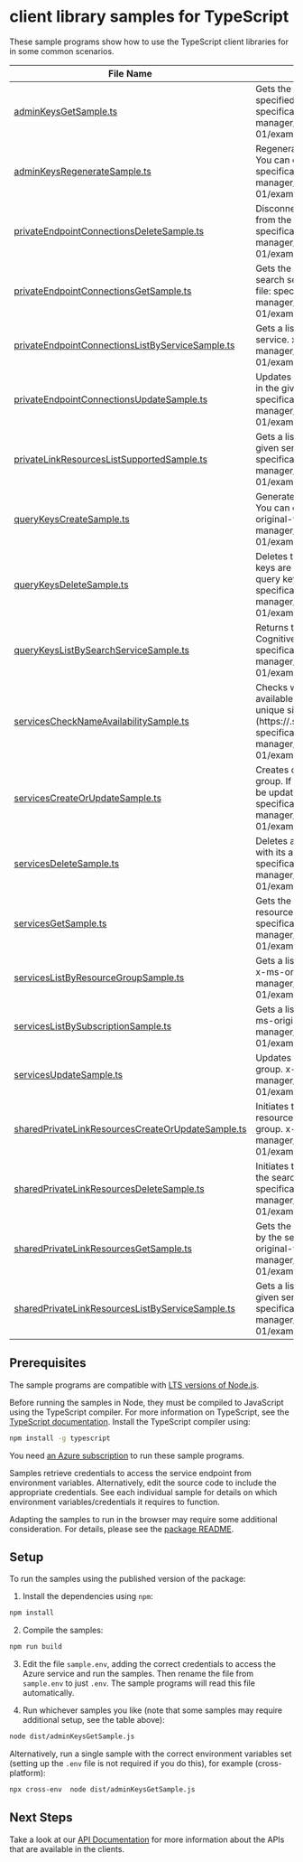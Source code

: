 # client library samples for TypeScript

These sample programs show how to use the TypeScript client libraries for in some common scenarios.

| **File Name**                                                                                       | **Description**                                                                                                                                                                                                                                                                                                                           |
| --------------------------------------------------------------------------------------------------- | ----------------------------------------------------------------------------------------------------------------------------------------------------------------------------------------------------------------------------------------------------------------------------------------------------------------------------------------- |
| [adminKeysGetSample.ts][adminkeysgetsample]                                                         | Gets the primary and secondary admin API keys for the specified Azure Cognitive Search service. x-ms-original-file: specification/search/resource-manager/Microsoft.Search/stable/2020-08-01/examples/SearchGetAdminKeys.json                                                                                                             |
| [adminKeysRegenerateSample.ts][adminkeysregeneratesample]                                           | Regenerates either the primary or secondary admin API key. You can only regenerate one key at a time. x-ms-original-file: specification/search/resource-manager/Microsoft.Search/stable/2020-08-01/examples/SearchRegenerateAdminKey.json                                                                                                 |
| [privateEndpointConnectionsDeleteSample.ts][privateendpointconnectionsdeletesample]                 | Disconnects the private endpoint connection and deletes it from the search service. x-ms-original-file: specification/search/resource-manager/Microsoft.Search/stable/2020-08-01/examples/DeletePrivateEndpointConnection.json                                                                                                            |
| [privateEndpointConnectionsGetSample.ts][privateendpointconnectionsgetsample]                       | Gets the details of the private endpoint connection to the search service in the given resource group. x-ms-original-file: specification/search/resource-manager/Microsoft.Search/stable/2020-08-01/examples/GetPrivateEndpointConnection.json                                                                                            |
| [privateEndpointConnectionsListByServiceSample.ts][privateendpointconnectionslistbyservicesample]   | Gets a list of all private endpoint connections in the given service. x-ms-original-file: specification/search/resource-manager/Microsoft.Search/stable/2020-08-01/examples/ListPrivateEndpointConnectionsByService.json                                                                                                                  |
| [privateEndpointConnectionsUpdateSample.ts][privateendpointconnectionsupdatesample]                 | Updates a Private Endpoint connection to the search service in the given resource group. x-ms-original-file: specification/search/resource-manager/Microsoft.Search/stable/2020-08-01/examples/UpdatePrivateEndpointConnection.json                                                                                                       |
| [privateLinkResourcesListSupportedSample.ts][privatelinkresourceslistsupportedsample]               | Gets a list of all supported private link resource types for the given service. x-ms-original-file: specification/search/resource-manager/Microsoft.Search/stable/2020-08-01/examples/ListSupportedPrivateLinkResources.json                                                                                                              |
| [queryKeysCreateSample.ts][querykeyscreatesample]                                                   | Generates a new query key for the specified search service. You can create up to 50 query keys per service. x-ms-original-file: specification/search/resource-manager/Microsoft.Search/stable/2020-08-01/examples/SearchCreateQueryKey.json                                                                                               |
| [queryKeysDeleteSample.ts][querykeysdeletesample]                                                   | Deletes the specified query key. Unlike admin keys, query keys are not regenerated. The process for regenerating a query key is to delete and then recreate it. x-ms-original-file: specification/search/resource-manager/Microsoft.Search/stable/2020-08-01/examples/SearchDeleteQueryKey.json                                           |
| [queryKeysListBySearchServiceSample.ts][querykeyslistbysearchservicesample]                         | Returns the list of query API keys for the given Azure Cognitive Search service. x-ms-original-file: specification/search/resource-manager/Microsoft.Search/stable/2020-08-01/examples/SearchListQueryKeysBySearchService.json                                                                                                            |
| [servicesCheckNameAvailabilitySample.ts][serviceschecknameavailabilitysample]                       | Checks whether or not the given search service name is available for use. Search service names must be globally unique since they are part of the service URI (https://<name>.search.windows.net). x-ms-original-file: specification/search/resource-manager/Microsoft.Search/stable/2020-08-01/examples/SearchCheckNameAvailability.json |
| [servicesCreateOrUpdateSample.ts][servicescreateorupdatesample]                                     | Creates or updates a search service in the given resource group. If the search service already exists, all properties will be updated with the given values. x-ms-original-file: specification/search/resource-manager/Microsoft.Search/stable/2020-08-01/examples/SearchCreateOrUpdateService.json                                       |
| [servicesDeleteSample.ts][servicesdeletesample]                                                     | Deletes a search service in the given resource group, along with its associated resources. x-ms-original-file: specification/search/resource-manager/Microsoft.Search/stable/2020-08-01/examples/SearchDeleteService.json                                                                                                                 |
| [servicesGetSample.ts][servicesgetsample]                                                           | Gets the search service with the given name in the given resource group. x-ms-original-file: specification/search/resource-manager/Microsoft.Search/stable/2020-08-01/examples/SearchGetService.json                                                                                                                                      |
| [servicesListByResourceGroupSample.ts][serviceslistbyresourcegroupsample]                           | Gets a list of all search services in the given resource group. x-ms-original-file: specification/search/resource-manager/Microsoft.Search/stable/2020-08-01/examples/SearchListServicesByResourceGroup.json                                                                                                                              |
| [servicesListBySubscriptionSample.ts][serviceslistbysubscriptionsample]                             | Gets a list of all search services in the given subscription. x-ms-original-file: specification/search/resource-manager/Microsoft.Search/stable/2020-08-01/examples/SearchListServicesBySubscription.json                                                                                                                                 |
| [servicesUpdateSample.ts][servicesupdatesample]                                                     | Updates an existing search service in the given resource group. x-ms-original-file: specification/search/resource-manager/Microsoft.Search/stable/2020-08-01/examples/SearchUpdateService.json                                                                                                                                            |
| [sharedPrivateLinkResourcesCreateOrUpdateSample.ts][sharedprivatelinkresourcescreateorupdatesample] | Initiates the creation or update of a shared private link resource managed by the search service in the given resource group. x-ms-original-file: specification/search/resource-manager/Microsoft.Search/stable/2020-08-01/examples/CreateOrUpdateSharedPrivateLinkResource.json                                                          |
| [sharedPrivateLinkResourcesDeleteSample.ts][sharedprivatelinkresourcesdeletesample]                 | Initiates the deletion of the shared private link resource from the search service. x-ms-original-file: specification/search/resource-manager/Microsoft.Search/stable/2020-08-01/examples/DeleteSharedPrivateLinkResource.json                                                                                                            |
| [sharedPrivateLinkResourcesGetSample.ts][sharedprivatelinkresourcesgetsample]                       | Gets the details of the shared private link resource managed by the search service in the given resource group. x-ms-original-file: specification/search/resource-manager/Microsoft.Search/stable/2020-08-01/examples/GetSharedPrivateLinkResource.json                                                                                   |
| [sharedPrivateLinkResourcesListByServiceSample.ts][sharedprivatelinkresourceslistbyservicesample]   | Gets a list of all shared private link resources managed by the given service. x-ms-original-file: specification/search/resource-manager/Microsoft.Search/stable/2020-08-01/examples/ListSharedPrivateLinkResourcesByService.json                                                                                                         |

## Prerequisites

The sample programs are compatible with [LTS versions of Node.js](https://github.com/nodejs/release#release-schedule).

Before running the samples in Node, they must be compiled to JavaScript using the TypeScript compiler. For more information on TypeScript, see the [TypeScript documentation][typescript]. Install the TypeScript compiler using:

```bash
npm install -g typescript
```

You need [an Azure subscription][freesub] to run these sample programs.

Samples retrieve credentials to access the service endpoint from environment variables. Alternatively, edit the source code to include the appropriate credentials. See each individual sample for details on which environment variables/credentials it requires to function.

Adapting the samples to run in the browser may require some additional consideration. For details, please see the [package README][package].

## Setup

To run the samples using the published version of the package:

1. Install the dependencies using `npm`:

```bash
npm install
```

2. Compile the samples:

```bash
npm run build
```

3. Edit the file `sample.env`, adding the correct credentials to access the Azure service and run the samples. Then rename the file from `sample.env` to just `.env`. The sample programs will read this file automatically.

4. Run whichever samples you like (note that some samples may require additional setup, see the table above):

```bash
node dist/adminKeysGetSample.js
```

Alternatively, run a single sample with the correct environment variables set (setting up the `.env` file is not required if you do this), for example (cross-platform):

```bash
npx cross-env  node dist/adminKeysGetSample.js
```

## Next Steps

Take a look at our [API Documentation][apiref] for more information about the APIs that are available in the clients.

[adminkeysgetsample]: https://github.com/Azure/azure-sdk-for-js/blob/main/sdk/search/arm-search/samples/v3/typescript/src/adminKeysGetSample.ts
[adminkeysregeneratesample]: https://github.com/Azure/azure-sdk-for-js/blob/main/sdk/search/arm-search/samples/v3/typescript/src/adminKeysRegenerateSample.ts
[privateendpointconnectionsdeletesample]: https://github.com/Azure/azure-sdk-for-js/blob/main/sdk/search/arm-search/samples/v3/typescript/src/privateEndpointConnectionsDeleteSample.ts
[privateendpointconnectionsgetsample]: https://github.com/Azure/azure-sdk-for-js/blob/main/sdk/search/arm-search/samples/v3/typescript/src/privateEndpointConnectionsGetSample.ts
[privateendpointconnectionslistbyservicesample]: https://github.com/Azure/azure-sdk-for-js/blob/main/sdk/search/arm-search/samples/v3/typescript/src/privateEndpointConnectionsListByServiceSample.ts
[privateendpointconnectionsupdatesample]: https://github.com/Azure/azure-sdk-for-js/blob/main/sdk/search/arm-search/samples/v3/typescript/src/privateEndpointConnectionsUpdateSample.ts
[privatelinkresourceslistsupportedsample]: https://github.com/Azure/azure-sdk-for-js/blob/main/sdk/search/arm-search/samples/v3/typescript/src/privateLinkResourcesListSupportedSample.ts
[querykeyscreatesample]: https://github.com/Azure/azure-sdk-for-js/blob/main/sdk/search/arm-search/samples/v3/typescript/src/queryKeysCreateSample.ts
[querykeysdeletesample]: https://github.com/Azure/azure-sdk-for-js/blob/main/sdk/search/arm-search/samples/v3/typescript/src/queryKeysDeleteSample.ts
[querykeyslistbysearchservicesample]: https://github.com/Azure/azure-sdk-for-js/blob/main/sdk/search/arm-search/samples/v3/typescript/src/queryKeysListBySearchServiceSample.ts
[serviceschecknameavailabilitysample]: https://github.com/Azure/azure-sdk-for-js/blob/main/sdk/search/arm-search/samples/v3/typescript/src/servicesCheckNameAvailabilitySample.ts
[servicescreateorupdatesample]: https://github.com/Azure/azure-sdk-for-js/blob/main/sdk/search/arm-search/samples/v3/typescript/src/servicesCreateOrUpdateSample.ts
[servicesdeletesample]: https://github.com/Azure/azure-sdk-for-js/blob/main/sdk/search/arm-search/samples/v3/typescript/src/servicesDeleteSample.ts
[servicesgetsample]: https://github.com/Azure/azure-sdk-for-js/blob/main/sdk/search/arm-search/samples/v3/typescript/src/servicesGetSample.ts
[serviceslistbyresourcegroupsample]: https://github.com/Azure/azure-sdk-for-js/blob/main/sdk/search/arm-search/samples/v3/typescript/src/servicesListByResourceGroupSample.ts
[serviceslistbysubscriptionsample]: https://github.com/Azure/azure-sdk-for-js/blob/main/sdk/search/arm-search/samples/v3/typescript/src/servicesListBySubscriptionSample.ts
[servicesupdatesample]: https://github.com/Azure/azure-sdk-for-js/blob/main/sdk/search/arm-search/samples/v3/typescript/src/servicesUpdateSample.ts
[sharedprivatelinkresourcescreateorupdatesample]: https://github.com/Azure/azure-sdk-for-js/blob/main/sdk/search/arm-search/samples/v3/typescript/src/sharedPrivateLinkResourcesCreateOrUpdateSample.ts
[sharedprivatelinkresourcesdeletesample]: https://github.com/Azure/azure-sdk-for-js/blob/main/sdk/search/arm-search/samples/v3/typescript/src/sharedPrivateLinkResourcesDeleteSample.ts
[sharedprivatelinkresourcesgetsample]: https://github.com/Azure/azure-sdk-for-js/blob/main/sdk/search/arm-search/samples/v3/typescript/src/sharedPrivateLinkResourcesGetSample.ts
[sharedprivatelinkresourceslistbyservicesample]: https://github.com/Azure/azure-sdk-for-js/blob/main/sdk/search/arm-search/samples/v3/typescript/src/sharedPrivateLinkResourcesListByServiceSample.ts
[apiref]: https://docs.microsoft.com/javascript/api/@azure/arm-search?view=azure-node-preview
[freesub]: https://azure.microsoft.com/free/
[package]: https://github.com/Azure/azure-sdk-for-js/tree/main/sdk/search/arm-search/README.md
[typescript]: https://www.typescriptlang.org/docs/home.html

